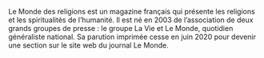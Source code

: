 
Le Monde des religions est un magazine français qui présente les religions et les spiritualités de l’humanité. Il est né en 2003 de l’association de deux grands groupes de presse : le groupe La Vie et Le Monde, quotidien généraliste national. Sa parution imprimée cesse en juin 2020 pour devenir une section sur le site web du journal Le Monde.
